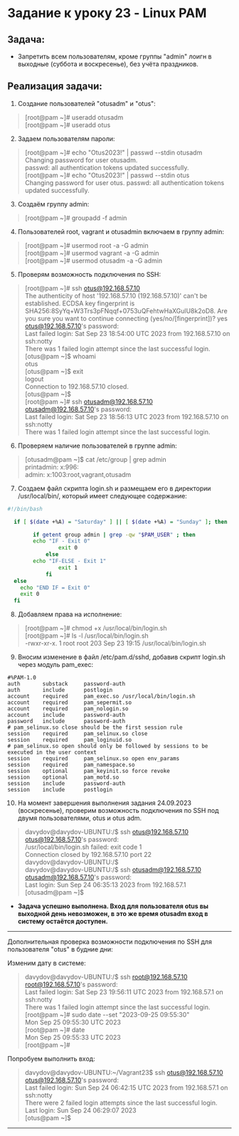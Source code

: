 # Задание к уроку 23 - Linux PAM

## Задача:
- Запретить всем пользователям, кроме группы "admin" лоигн в выходные (суббота и воскресенье), без учёта праздников.

## Реализация задачи:
1. Создание пользователей "otusadm" и "otus":
> [root@pam ~]# useradd otusadm  
> [root@pam ~]# useradd otus

2. Задаем пользователям пароли:
> [root@pam ~]# echo "Otus2023!" | passwd --stdin otusadm  
Changing password for user otusadm.  
passwd: all authentication tokens updated successfully.  
[root@pam ~]# echo "Otus2023!" | passwd --stdin otus  
Changing password for user otus.
passwd: all authentication tokens updated successfully.

3. Создаём группу admin:
> [root@pam ~]# groupadd -f admin

4. Пользователей root, vagrant и otusadmin включаем в группу admin:
> [root@pam ~]# usermod root -a -G admin  
[root@pam ~]# usermod vagrant -a -G admin  
[root@pam ~]# usermod otusadm -a -G admin

5. Проверям возможность подключения по SSH:
>[root@pam ~]# ssh otus@192.168.57.10  
The authenticity of host '192.168.57.10 (192.168.57.10)' can't be established.
ECDSA key fingerprint is SHA256:8SyYq+W3Trs3pFNqqf+0753uQFehtwHaXGulU8k2oD8.
Are you sure you want to continue connecting (yes/no/[fingerprint])? yes  
otus@192.168.57.10's password:   
Last failed login: Sat Sep 23 18:54:00 UTC 2023 from 192.168.57.10 on ssh:notty  
There was 1 failed login attempt since the last successful login.  
[otus@pam ~]$ whoami  
otus  
[otus@pam ~]$ exit  
logout  
Connection to 192.168.57.10 closed.   
[otus@pam ~]$    
[root@pam ~]# ssh otusadm@192.168.57.10  
otusadm@192.168.57.10's password:   
Last failed login: Sat Sep 23 18:56:13 UTC 2023 from 192.168.57.10 on ssh:notty  
There was 1 failed login attempt since the last successful login.

6. Проверяем наличие пользователей в группе admin:
> [otusadm@pam ~]$ cat /etc/group | grep admin  
printadmin: x:996:  
admin: x:1003:root,vagrant,otusadm

7. Создаем файл скрипта login.sh и размещаем его в директории /usr/local/bin/, который имеет следующее содержание:
```bash
#!/bin/bash 

  if [ $(date +%A) = "Saturday" ] || [ $(date +%A) = "Sunday" ]; then

        if getent group admin | grep -qw "$PAM_USER" ; then
		echo "IF - Exit 0"
                exit 0
            else
		echo "IF-ELSE - Exit 1"
                exit 1
            fi
  else
    echo "END IF = Exit 0"
    exit 0
  fi
``````

8. Добавляем права на исполнение:
> [root@pam ~]# chmod +x /usr/local/bin/login.sh  
[root@pam ~]# ls -l /usr/local/bin/login.sh  
-rwxr-xr-x. 1 root root 203 Sep 23 19:15 /usr/local/bin/login.sh

9. Вносим изменение в файл /etc/pam.d/sshd, добавив скрипт login.sh через модуль pam_exec:
```
#%PAM-1.0
auth       substack     password-auth
auth       include      postlogin
account    required     pam_exec.so /usr/local/bin/login.sh
account    required     pam_sepermit.so
account    required     pam_nologin.so
account    include      password-auth
password   include      password-auth
# pam_selinux.so close should be the first session rule
session    required     pam_selinux.so close
session    required     pam_loginuid.so
# pam_selinux.so open should only be followed by sessions to be executed in the user context
session    required     pam_selinux.so open env_params
session    required     pam_namespace.so
session    optional     pam_keyinit.so force revoke
session    optional     pam_motd.so
session    include      password-auth
session    include      postlogin
```

10. На момент завершения выполнения задания 24.09.2023 (воскресенье), проверим возможность подключения по SSH под двумя пользователями, otus и otus adm.

> davydov@davydov-UBUNTU:\/\$ ssh otus@192.168.57.10  
> otus@192.168.57.10's password:  
> /usr/local/bin/login.sh failed: exit code 1  
> Connection closed by 192.168.57.10 port 22  
> davydov@davydov-UBUNTU:\/\$  
> davydov@davydov-UBUNTU:\/\$ ssh otusadm@192.168.57.10  
> otusadm@192.168.57.10's password:  
> Last login: Sun Sep 24 06:35:13 2023 from 192.168.57.1
> [otusadm@pam ~]$  

- **Задача успешно выполнена. Вход для пользователя otus вы выходной день невозможен, в это же время otusadm вход в систему остаётся доступен.**

---
Дополнительная проверка возможности подключения по SSH для пользователя "otus" в будние дни:

Изменим дату в системе:
> davydov@davydov-UBUNTU:\/\$ ssh root@192.168.57.10  
root@192.168.57.10's password:  
Last failed login: Sat Sep 23 19:56:11 UTC 2023 from 192.168.57.1 on ssh:notty  
There was 1 failed login attempt since the last successful login.  
[root@pam ~]# sudo date --set "2023-09-25 09:55:30"  
Mon Sep 25 09:55:30 UTC 2023  
[root@pam ~]# date  
Mon Sep 25 09:55:33 UTC 2023  
[root@pam ~]#  

Попробуем выполнить вход:
> davydov@davydov-UBUNTU:\~\/Vagrant23\$ ssh otus@192.168.57.10  
otus@192.168.57.10's password:  
Last failed login: Sun Sep 24 06:42:15 UTC 2023 from 192.168.57.1 on ssh:notty  
There were 2 failed login attempts since the last successful login.  
Last login: Sun Sep 24 06:29:07 2023  
[otus@pam ~]$  
___
